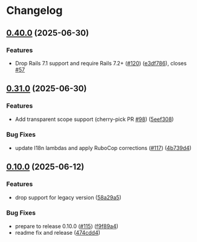 # Changelog

## [0.40.0](https://github.com/state-machines/state_machines-activerecord/compare/state_machines-activerecord/v0.31.0...state_machines-activerecord/v0.40.0) (2025-06-30)


### Features

* Drop Rails 7.1 support and require Rails 7.2+ ([#120](https://github.com/state-machines/state_machines-activerecord/issues/120)) ([e3df786](https://github.com/state-machines/state_machines-activerecord/commit/e3df786d27ff58937c705d9a5ee54ba6c2e26394)), closes [#57](https://github.com/state-machines/state_machines-activerecord/issues/57)

## [0.31.0](https://github.com/state-machines/state_machines-activerecord/compare/state_machines-activerecord/v0.10.0...state_machines-activerecord/v0.31.0) (2025-06-30)


### Features

* Add transparent scope support (cherry-pick PR [#98](https://github.com/state-machines/state_machines-activerecord/issues/98)) ([5eef308](https://github.com/state-machines/state_machines-activerecord/commit/5eef30895e75840d0817166f1c36969f472ecaa0))


### Bug Fixes

* update I18n lambdas and apply RuboCop corrections ([#117](https://github.com/state-machines/state_machines-activerecord/issues/117)) ([4b739d4](https://github.com/state-machines/state_machines-activerecord/commit/4b739d4b69ebbef581ee6086457267fcf86bd922))

## [0.10.0](https://github.com/state-machines/state_machines-activerecord/compare/state_machines-activerecord-v0.9.0...state_machines-activerecord/v0.10.0) (2025-06-12)


### Features

* drop support for legacy version ([58a29a5](https://github.com/state-machines/state_machines-activerecord/commit/58a29a5dba93496e48ffda34563d2ac59f446bc0))


### Bug Fixes

* prepare to release 0.10.0 ([#115](https://github.com/state-machines/state_machines-activerecord/issues/115)) ([f9f89a4](https://github.com/state-machines/state_machines-activerecord/commit/f9f89a49507bc6bc5de125c4ddff54d0cc43f362))
* readme fix and release ([474cdd4](https://github.com/state-machines/state_machines-activerecord/commit/474cdd406a98fd3004f00b4ebd677ea882ea4182))
